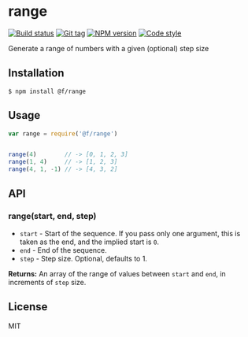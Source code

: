 
# range

[![Build status][travis-image]][travis-url]
[![Git tag][git-image]][git-url]
[![NPM version][npm-image]][npm-url]
[![Code style][standard-image]][standard-url]

Generate a range of numbers with a given (optional) step size

## Installation

    $ npm install @f/range

## Usage

```js
var range = require('@f/range')


range(4)        // -> [0, 1, 2, 3]
range(1, 4)     // -> [1, 2, 3]
range(4, 1, -1) // -> [4, 3, 2]
```

## API

### range(start, end, step)

- `start` - Start of the sequence. If you pass only one argument, this is taken as the end, and the implied start is `0`.
- `end` - End of the sequence.
- `step` - Step size. Optional, defaults to 1.

**Returns:** An array of the range of values between `start` and `end`, in increments of `step` size.

## License

MIT

[travis-image]: https://img.shields.io/travis/micro-js/range.svg?style=flat-square
[travis-url]: https://travis-ci.org/micro-js/range
[git-image]: https://img.shields.io/github/tag/micro-js/range.svg?style=flat-square
[git-url]: https://github.com/micro-js/range
[standard-image]: https://img.shields.io/badge/code%20style-standard-brightgreen.svg?style=flat-square
[standard-url]: https://github.com/feross/standard
[npm-image]: https://img.shields.io/npm/v/@f/range.svg?style=flat-square
[npm-url]: https://npmjs.org/package/@f/range
